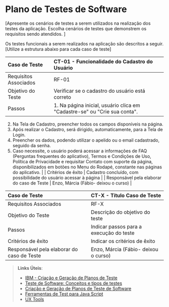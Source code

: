 # Plano de Testes de Software

[Apresente os cenários de testes a serem utilizados na realização dos testes da aplicação. Escolha cenários de testes que demonstrem os requisitos sendo atendidos. ]

Os testes funcionais a serem realizados na aplicação são descritos a seguir. [Utilize a estrutura abaixo para cada caso de teste]

|Caso de Teste    | CT-01 - Funcionalidade do Cadastro do Usuário |
|:---|:---|
| Requisitos Associados | RF-01 |
| Objetivo do Teste | Verificar se o cadastro do usuário está correto |
| Passos | 1. Na página inicial, usuário clica em "Cadastre-se" ou "Crie sua conta". 
2. Na Tela de Cadastro,  preencher todos os campos disponíveis na página. 
3. Após realizar o Cadastro, será dirigido, automaticamente, para a Tela de Login. 
4. Preencher os dados, podendo utilizar o apelido ou o email cadastrado, seguido da senha.
5. Caso necessite, o usuário poderá acessar a informações de FAQ (Perguntas frequentes do aplicativo), Termos e Condições de Uso, Política de Privacidade e requisitar Contato com suporte da página, disponibilizados em botões no Menu do Rodapé, constante nas páginas do aplicativo. |
| Critérios de êxito | Cadastro concluído, com possibilidade do usuário acessar à página   |
| Responsável pela elaborar do caso de Teste | Enzo, Márcia (Fábio- deixou o curso) |


|Caso de Teste    | CT-X - Título Caso de Teste |
|:---|:---|
| Requisitos Associados | RF-X |
| Objetivo do Teste | Descrição do objetivo do teste |
| Passos | Indicar passos para a execução do teste |
| Critérios de êxito | Indicar os critérios de êxito  |
| Responsável pela elaborar do caso de Teste | Enzo, Márcia (Fábio- deixou o curso) |
 
> **Links Úteis**:
> - [IBM - Criação e Geração de Planos de Teste](https://www.ibm.com/developerworks/br/local/rational/criacao_geracao_planos_testes_software/index.html)
> -  [Teste de Software: Conceitos e tipos de testes](https://blog.onedaytesting.com.br/teste-de-software/)
> - [Criação e Geração de Planos de Teste de Software](https://www.ibm.com/developerworks/br/local/rational/criacao_geracao_planos_testes_software/index.html)
> - [Ferramentas de Test para Java Script](https://geekflare.com/javascript-unit-testing/)
> - [UX Tools](https://uxdesign.cc/ux-user-research-and-user-testing-tools-2d339d379dc7)
